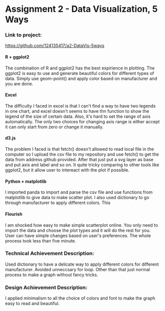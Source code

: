 Assignment 2 - Data Visualization, 5 Ways
===
### Link to project: 
https://github.com/124135417/a2-DataVis-5ways




#### R + ggplot2
The combination of R and ggplot2 has the best expirience in plotting. The ggplot2 is easy to use and generate beautiful colors for different types of data. Simply use geom-point() and apply color based on manufacturer and you are done.

#### Excel
The difficulty I faced in excel is that I can't find a way to have two legends in one chart, and excel doesn't seems to have thn function to show the legend of the size of certain data. Also, it's hard to set the range of axis automatically. The only two choices for changing axis range is either accept it can only start from zero or change it manually.

#### d3.js
The problem I faced is that fetch() doesn't allowed to read local file in the computer so I upload the csv file to my repository and use fetch() to get the data from address github provided. After that just put a svg layer as base and put axis and label and so on. It quite tricky comparing to other tools like ggplot2, but it allow user to intereact with the plot if possible.

#### Python + matplotlib
I imported panda to import and parse the csv file and use functions from matplotlib to give data to make scatter plot. I also used dictionary to go through manufacturer to apply different colors. This

#### Flourish
I am shocked how easy to make simple scatterplot online. You only need to import the data and choose the plot types and it will do the rest for you. User can have simple changes based on user's preferences. The whole process took less than five minute.




### Technical Achievement Description:
Used dictionary to have a delicate way to apply different colors for different manufacturer. Avoided unneccsary for loop. Other than that just normal process to make a graph without fancy tricks.
### Design Achievement Description:
I applied minimalism to all the choice of colors and font to make the graph easy to read and beautiful.
